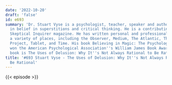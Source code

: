 ```yaml
---
date: '2022-10-20'
draft: 'false'
id: e693
summary: 'Dr. Stuart Vyse is a psychologist, teacher, speaker and author who specializes
  in belief in superstitions and critical thinking. He is a contributing editor for
  Skeptical Inquirer magazine. He has written personal and professional essays in
  a variety of places, including the Observer, Medium, The Atlantic, The Good Men
  Project, Tablet, and Time. His book Believing in Magic: The Psychology of Superstition
  won the American Psychological Association''s William James Book Award. His latest
  book is The Uses of Delusion: Why It''s Not Always Rational to Be Rational.'
title: '#693 Stuart Vyse - The Uses of Delusion: Why It''s Not Always Rational to
  Be Rational'
---
```

{{< episode >}}
